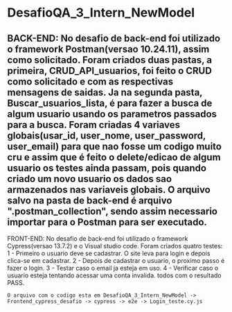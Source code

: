 # DesafioQA_3_Intern_NewModel

BACK-END:
  No desafio de back-end foi utilizado o framework Postman(versao 10.24.11), assim como solicitado.
  Foram criados duas pastas, a primeira, CRUD_API_usuarios, foi feito o CRUD como solicitado e com as respectivas mensagens de saidas.
  Ja na segunda pasta, Buscar_usuarios_lista, é para fazer a busca de algum usuario usando os parametros passados para a busca.
  Foram criadas 4 variaves globais(usar_id, user_nome, user_password, user_email) para que nao fosse um codigo muito cru e assim que é feito o delete/edicao de algum usuario os testes ainda passam, pois quando criado um novo usuario os dados sao armazenados nas variaveis globais. 
  O arquivo salvo na pasta de back-end é arquivo ".postman_collection", sendo assim necessario importar para o Postman para ser executado.
---------------------------------------------------------------------------------------------------------------------------------------------------------------------------------------------------------------------------

FRONT-END:
   No desafio de back-end foi utilizado o framework Cypress(versao 13.7.2) e o Visual studio code. 
   Foram criados quatro testes:
     1 - Primeiro o usuario deve se cadastrar. O site leva para login e depois clica-se em cadastrar.
     2 - Depois de cadastrar o usuario, o proximo passo é fazer o login.
     3 - Testar caso o email ja esteja em uso.
     4 - Verificar caso o usuario esteja tentando acessar uma conta invalida.
      todos com o resultado PASS.
     
    O arquivo com o codigo esta em DesafioQA_3_Intern_NewModel -> Frontend_cypress_desafio -> cypress -> e2e -> Login_teste.cy.js
